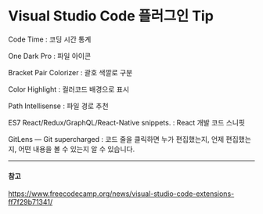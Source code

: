 # Visual Studio Code 플러그인 Tip

Code Time : 코딩 시간 통계

One Dark Pro : 파일 아이콘

Bracket Pair Colorizer : 괄호 색깔로 구분

Color Highlight : 컬러코드 배경으로 표시

Path Intellisense : 파일 경로 추천

ES7 React/Redux/GraphQL/React-Native snippets. : React 개발 코드 스니핏

GitLens — Git supercharged : 코드 줄을 클릭하면 누가 편집했는지, 언제 편집했는지, 어떤 내용을 볼 수 있는지 알 수 있습니다.

---
#### 참고

https://www.freecodecamp.org/news/visual-studio-code-extensions-ff7f29b71341/
